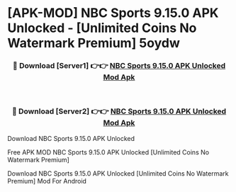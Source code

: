 # [APK-MOD] NBC Sports 9.15.0 APK Unlocked - [Unlimited Coins No Watermark Premium] 5oydw



<div align="center">
<h3>🔴 Download [Server1] 👉👉 <a href="https://momento.my/?title=NBC_Sports_9.15.0_APK_Unlocked">NBC Sports 9.15.0 APK Unlocked Mod Apk</a></h3><br>

<h3>🔴 Download [Server2] 👉👉 <a href="https://momento.my/?title=NBC_Sports_9.15.0_APK_Unlocked">NBC Sports 9.15.0 APK Unlocked Mod Apk</a></h3>
</div>



Download NBC Sports 9.15.0 APK Unlocked 

Free APK MOD NBC Sports 9.15.0 APK Unlocked [Unlimited Coins No Watermark Premium]

Download NBC Sports 9.15.0 APK Unlocked [Unlimited Coins No Watermark Premium] Mod For Android
